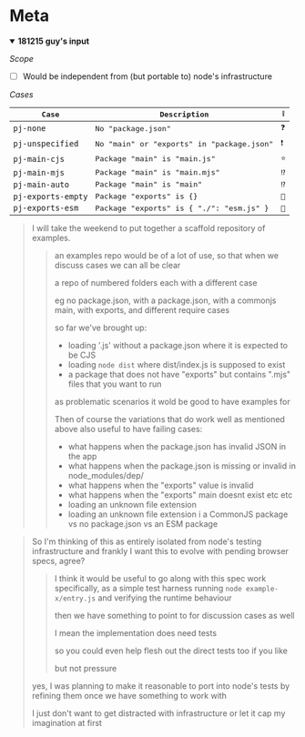 ﻿# Meta

<details open><summary><b>181215 guy's input</b>

_Scope_

- [ ] Would be independent from (but portable to) node's infrastructure

_Cases_

<samp>

| Case               | Description                              | ❕  |
| ------------------ | ---------------------------------------- | --- |
| `pj-none`          | No "package.json"                        | ❓  |
| `pj-unspecified`   | No "main" or "exports" in "package.json" | ❗️ |
| `pj-main-cjs`      | Package "main" is "main.js"              | ⭐️ |
| `pj-main-mjs`      | Package "main" is "main.mjs"             | ⁉️  |
| `pj-main-auto`     | Package "main" is "main"                 | ⁉️  |
| `pj-exports-empty` | Package "exports" is {}                  | 🌟  |
| `pj-exports-esm`   | Package "exports" is { "./": "esm.js" }  | 🌟  |

</samp>

</summary>

> I will take the weekend to put together a scaffold repository of examples.
>
> > an examples repo would be of a lot of use, so that when we discuss cases we can all be clear
> >
> > a repo of numbered folders each with a different case
> >
> > eg no package.json, with a package.json, with a commonjs main, with exports, and different require cases
> >
> > so far we've brought up:
> >
> > - loading '.js' without a package.json where it is expected to be CJS
> > - loading `node dist` where dist/index.js is supposed to exist
> > - a package that does not have "exports" but contains ".mjs" files that you want to run
> >
> > as problematic scenarios it wold be good to have examples for
> >
> > Then of course the variations that do work well as mentioned above
> > also useful to have failing cases:
> >
> > - what happens when the package.json has invalid JSON in the app
> > - what happens when the package.json is missing or invalid in node_modules/dep/
> > - what happens when the "exports" value is invalid
> > - what happens when the "exports" main doesnt exist
> >   etc etc
> > - loading an unknown file extension
> > - loading an unknown file extension i a CommonJS package vs no package.json vs an ESM package

> So I'm thinking of this as entirely isolated from node's testing infrastructure and frankly I want this to evolve with pending browser specs, agree?
>
> > I think it would be useful to go along with this spec work specifically, as a simple test harness running `node example-x/entry.js` and verifying the runtime behaviour
> >
> > then we have something to point to for discussion cases as well
> >
> > I mean the implementation does need tests
> >
> > so you could even help flesh out the direct tests too if you like
> >
> > but not pressure
>
> yes, I was planning to make it reasonable to port into node's tests by refining them once we have something to work with
>
> I just don't want to get distracted with infrastructure or let it cap my imagination at first

</details>

